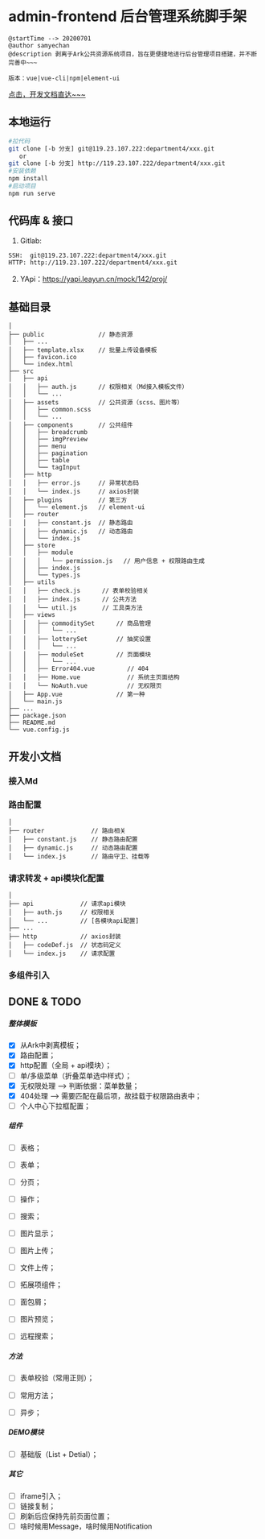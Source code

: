 # admin-frontend 后台管理系统脚手架

```
@startTime --> 20200701
@author samyechan
@description 剥离于Ark公共资源系统项目，旨在更便捷地进行后台管理项目搭建，并不断完善中~~~

版本：vue|vue-cli|npm|element-ui
```
[点击，开发文档直达~~~]()

## 本地运行

```bash
#拉代码
git clone [-b 分支] git@119.23.107.222:department4/xxx.git
   or
git clone [-b 分支] http://119.23.107.222/department4/xxx.git
#安装依赖
npm install
#启动项目
npm run serve
```

## 代码库 & 接口

1. Gitlab:
```bash
SSH:  git@119.23.107.222:department4/xxx.git
HTTP: http://119.23.107.222/department4/xxx.git
```
2. YApi：https://yapi.leayun.cn/mock/142/proj/

## 基础目录

```
│
├── public               // 静态资源
│   ├── ...
│   ├── template.xlsx    // 批量上传设备模板
│   ├── favicon.ico
│   └── index.html
├── src
│   ├── api
│   │   ├── auth.js      // 权限相关（Md接入模板文件）
│   │   └── ...
│   ├── assets           // 公共资源（scss、图片等）
│   │   ├── common.scss
│   │   └── ...
│   ├── components       // 公共组件
│   │   ├── breadcrumb
│   │   ├── imgPreview
│   │   ├── menu
│   │   ├── pagination
│   │   ├── table
│   │   └── tagInput
│   ├── http
│   │   ├── error.js     // 异常状态码
│   │   └── index.js     // axios封装
│   ├── plugins          // 第三方
│   │   └── element.js   // element-ui
│   ├── router
│   │   ├── constant.js  // 静态路由
│   │   ├── dynamic.js   // 动态路由
│   │   └── index.js
│   ├── store
│   │   ├── module
│   │   │   └── permission.js   // 用户信息 + 权限路由生成
│   │   ├── index.js
│   │   └── types.js
│   ├── utils
│   │   ├── check.js      // 表单校验相关
│   │   ├── index.js      // 公共方法
│   │   └── util.js       // 工具类方法
│   ├── views
│   │   ├── commoditySet      // 商品管理
│   │   │   └── ...
│   │   ├── lotterySet        // 抽奖设置
│   │   │   └── ...
│   │   ├── moduleSet         // 页面模块
│   │   │   └── ...
│   │   ├── Error404.vue         // 404
│   │   ├── Home.vue             // 系统主页面结构
│   │   └── NoAuth.vue           // 无权限页
│   ├── App.vue               // 第一种
│   └── main.js
├── ...
├── package.json
├── README.md
└── vue.config.js
```
## 开发小文档

### 接入Md

### 路由配置

```
│
├── router             // 路由相关
│   ├── constant.js    // 静态路由配置
│   ├── dynamic.js     // 动态路由配置
│   └── index.js       // 路由守卫、挂载等
```

### 请求转发 + api模块化配置

```
│
├── api             // 请求api模块
│   ├── auth.js     // 权限相关
│   └── ...         // [各模块api配置]
├── ...
├── http            // axios封装
│   ├── codeDef.js  // 状态码定义
│   └── index.js    // 请求配置
```

### 多组件引入


## DONE & TODO

##### 整体模板

- [x] 从Ark中剥离模板；
- [x] 路由配置；
- [x] http配置（全局 + api模块）；
- [ ] 单/多级菜单（折叠菜单选中样式）；
- [x] 无权限处理 --> 判断依据：菜单数量；
- [x] 404处理 --> 需要匹配在最后项，故挂载于权限路由表中；
- [ ] 个人中心下拉框配置；

##### 组件

- [ ] 表格；
- [ ] 表单；
- [ ] 分页；
- [ ] 操作；
- [ ] 搜索；
- [ ] 图片显示；
- [ ] 图片上传；
- [ ] 文件上传；
- [ ] 拓展项组件；
- [ ] 面包屑；
- [ ] 图片预览；
- [ ] 远程搜索；


##### 方法

- [ ] 表单校验（常用正则）；
- [ ] 常用方法；
- [ ] 异步；


##### DEMO模块

- [ ] 基础版（List + Detial）；

##### 其它

- [ ] iframe引入；
- [ ] 链接复制；
- [ ] 刷新后应保持先前页面位置；
- [ ] 啥时候用Message，啥时候用Notification